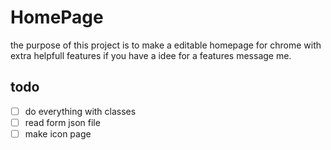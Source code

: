# HomePage
the purpose of this project is to make a editable homepage for chrome with extra helpfull features
if you have a idee for a features message me.

## todo
- [ ] do everything with classes
- [ ] read form json file
- [ ] make icon page 
